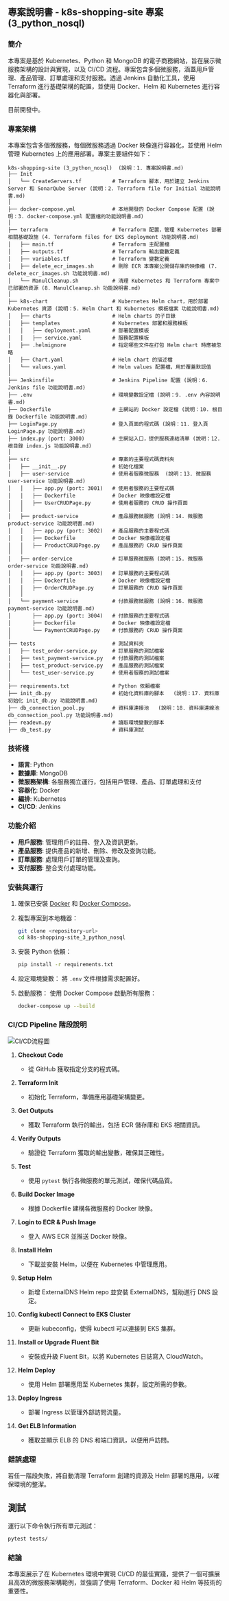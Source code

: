 ## 專案說明書 - k8s-shopping-site 專案 (3_python_nosql)

### 簡介
本專案是基於 Kubernetes、Python 和 MongoDB 的電子商務網站，旨在展示微服務架構的設計與實現，以及 CI/CD 流程。專案包含多個微服務，涵蓋用戶管理、產品管理、訂單處理和支付服務。透過 Jenkins 自動化工具，使用 Terraform 進行基礎架構的配置，並使用 Docker、Helm 和 Kubernetes 進行容器化與部署。

目前開發中。

### 專案架構
本專案包含多個微服務，每個微服務透過 Docker 映像進行容器化，並使用 Helm 管理 Kubernetes 上的應用部署。專案主要組件如下：

```plaintext
k8s-shopping-site (3_python_nosql)  (說明：1. 專案說明書.md)
├── Init
│   └── CreateServers.tf          # Terraform 腳本，用於建立 Jenkins Server 和 SonarQube Server (說明：2. Terraform file for Initial 功能說明書.md)
│
├── docker-compose.yml            # 本地開發的 Docker Compose 配置 (說明：3. docker-compose.yml 配置檔的功能說明書.md)
│
├── terraform                     # Terraform 配置，管理 Kubernetes 部署相關基礎設施 (4. Terraform files for EKS deployment 功能說明書.md)
│   ├── main.tf                   # Terraform 主配置檔
│   ├── outputs.tf                # Terraform 輸出變數定義
│   ├── variables.tf              # Terraform 變數定義
│   ├── delete_ecr_images.sh      # 刪除 ECR 本專案公開儲存庫的映像檔 (7. delete_ecr_images.sh 功能說明書.md)
│   └── ManulCleanup.sh           # 清理 Kubernetes 和 Terraform 專案中已部署的資源 (8. ManulCleanup.sh 功能說明書.md)
│
├── k8s-chart                     # Kubernetes Helm chart，用於部署 Kubernetes 資源 (說明：5. Helm Chart 和 Kubernetes 模板檔案 功能說明書.md)
│   ├── charts                    # Helm charts 的子目錄
│   ├── templates                 # Kubernetes 部署和服務模板
│   │   ├── deployment.yaml       # 部署配置模板
│   │   ├── service.yaml          # 服務配置模板
│   ├── .helmignore               # 指定哪些文件在打包 Helm chart 時應被忽略
│   ├── Chart.yaml                # Helm chart 的描述檔
│   └── values.yaml               # Helm values 配置檔，用於覆蓋默認值
│
├── Jenkinsfile                   # Jenkins Pipeline 配置 (說明：6. Jenkins file 功能說明書.md)
├── .env                          # 環境變數設定檔 (說明：9. .env 內容說明書.md)
├── Dockerfile                    # 主網站的 Docker 設定檔 (說明：10. 根目錄 Dockerfile 功能說明書.md)
├── LoginPage.py                  # 登入頁面的程式碼 (說明：11. 登入頁 LoginPage.py 功能說明書.md)
├── index.py (port: 3000)         # 主網站入口，提供服務連結清單 (說明：12. 根目錄 index.js 功能說明書.md)
│
├── src                           # 專案的主要程式碼資料夾
│   ├── __init__.py               # 初始化檔案
│   ├── user-service              # 使用者服務微服務  (說明：13. 微服務 user-service 功能說明書.md)
│   │   ├── app.py (port: 3001)   # 使用者服務的主要程式碼
│   │   ├── Dockerfile            # Docker 映像檔設定檔
│   │   ├── UserCRUDPage.py       # 使用者服務的 CRUD 操作頁面
│   │
│   ├── product-service           # 產品服務微服務 (說明：14. 微服務 product-service 功能說明書.md)
│   │   ├── app.py (port: 3002)   # 產品服務的主要程式碼
│   │   ├── Dockerfile            # Docker 映像檔設定檔
│   │   ├── ProductCRUDPage.py    # 產品服務的 CRUD 操作頁面
│   │
│   ├── order-service             # 訂單服務微服務 (說明：15. 微服務 order-service 功能說明書.md)
│   │   ├── app.py (port: 3003)   # 訂單服務的主要程式碼
│   │   ├── Dockerfile            # Docker 映像檔設定檔
│   │   ├── OrderCRUDPage.py      # 訂單服務的 CRUD 操作頁面
│   │
│   └── payment-service           # 付款服務微服務 (說明：16. 微服務 payment-service 功能說明書.md)
│       ├── app.py (port: 3004)   # 付款服務的主要程式碼
│       ├── Dockerfile            # Docker 映像檔設定檔
│       └── PaymentCRUDPage.py    # 付款服務的 CRUD 操作頁面
│
├── tests                         # 測試資料夾
│   ├── test_order-service.py     # 訂單服務的測試檔案
│   ├── test_payment-service.py   # 付款服務的測試檔案
│   ├── test_product-service.py   # 產品服務的測試檔案
│   └── test_user-service.py      # 使用者服務的測試檔案
│
├── requirements.txt              # Python 依賴檔案
├── init_db.py                    # 初始化資料庫的腳本   (說明：17. 資料庫初始化 init_db.py 功能說明書.md)
├── db_connection_pool.py         # 資料庫連接池   (說明：18. 資料庫連線池 db_connection_pool.py 功能說明書.md)
├── readevn.py                    # 讀取環境變數的腳本
├── db_test.py                    # 資料庫測試
```

### 技術棧

- **語言**: Python
- **數據庫**: MongoDB
- **微服務架構**: 各服務獨立運行，包括用戶管理、產品、訂單處理和支付
- **容器化**: Docker
- **編排**: Kubernetes
- **CI/CD**: Jenkins

### 功能介紹

- **用戶服務**: 管理用戶的註冊、登入及資訊更新。
- **產品服務**: 提供產品的新增、刪除、修改及查詢功能。
- **訂單服務**: 處理用戶訂單的管理及查詢。
- **支付服務**: 整合支付處理功能。

### 安裝與運行

1. 確保已安裝 [Docker](https://www.docker.com/) 和 [Docker Compose](https://docs.docker.com/compose/)。

2. 複製專案到本地機器：
   ```bash
   git clone <repository-url>
   cd k8s-shopping-site_3_python_nosql
   ```
3. 安裝 Python 依賴：
   ```bash
   pip install -r requirements.txt
   ```
4. 設定環境變數：
   將 `.env` 文件根據需求配置好。
   
5. 啟動服務：
   使用 Docker Compose 啟動所有服務：
   ```bash
   docker-compose up --build
   ```

### CI/CD Pipeline 階段說明

![CI/CD流程圖](k8s_cicd_flowchart.png)


1. **Checkout Code**
   - 從 GitHub 獲取指定分支的程式碼。
  
2. **Terraform Init**
   - 初始化 Terraform，準備應用基礎架構變更。
  
3. **Get Outputs**
   - 獲取 Terraform 執行的輸出，包括 ECR 儲存庫和 EKS 相關資訊。
  
4. **Verify Outputs**
   - 驗證從 Terraform 獲取的輸出變數，確保其正確性。
  
5. **Test**
   - 使用 `pytest` 執行各微服務的單元測試，確保代碼品質。
  
6. **Build Docker Image**
   - 根據 Dockerfile 建構各微服務的 Docker 映像。
  
7. **Login to ECR & Push Image**
   - 登入 AWS ECR 並推送 Docker 映像。
  
8. **Install Helm**
   - 下載並安裝 Helm，以便在 Kubernetes 中管理應用。
  
9. **Setup Helm**
   - 新增 ExternalDNS Helm repo 並安裝 ExternalDNS，幫助進行 DNS 設定。
  
10. **Config kubectl Connect to EKS Cluster**
    - 更新 kubeconfig，使得 kubectl 可以連接到 EKS 集群。
  
11. **Install or Upgrade Fluent Bit**
    - 安裝或升級 Fluent Bit，以將 Kubernetes 日誌寫入 CloudWatch。
  
12. **Helm Deploy**
    - 使用 Helm 部署應用至 Kubernetes 集群，設定所需的參數。
  
13. **Deploy Ingress**
    - 部署 Ingress 以管理外部訪問流量。
  
14. **Get ELB Information**
    - 獲取並顯示 ELB 的 DNS 和端口資訊，以便用戶訪問。

### 錯誤處理
若任一階段失敗，將自動清理 Terraform 創建的資源及 Helm 部署的應用，以確保環境的整潔。

## 測試

運行以下命令執行所有單元測試：
```bash
pytest tests/
```

### 結論
本專案展示了在 Kubernetes 環境中實現 CI/CD 的最佳實踐，提供了一個可擴展且高效的微服務架構範例，並強調了使用 Terraform、Docker 和 Helm 等技術的重要性。